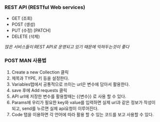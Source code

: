 ### REST API (RESTful Web services)

- GET (조회)
- POST (생성)
- PUT (수정) [PATCH]
- DELETE (삭제)

_많은 서비스들이 REST API로 운영되고 있기 때문에 익혀두는것이 좋다_

### POST MAN 사용법

1. Create a new Collection 클릭
1. 제목과 TYPE, 키 등을 설정한다.
1. Variables탭에서 공통적으로 쓰이는 url은 변수에 담아서 활용한다.
1. save 후에 Add requests 클릭
1. API url에 저장한 변수를 활용할때는 {{변수}} 로 사용 할 수 있다.
1. Params에 우리가 필요한 key와 value를 입력하면 실제 url과 같은 정보가 작성이 되고, send를 누르면 실제 api요청이 이루어진다.
1. Code 탭을 이용하면 각 언어에 따라 활용 할 수 있는 코드를 보고 사용할 수 있다.
